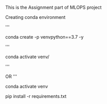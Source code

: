 This is the Assignment part of MLOPS project

Creating conda environment 

'''

conda create -p venvpython==3.7 -y

'''

conda activate venv/

'''

OR 
'''

conda activate venv 

pip install -r requirements.txt
